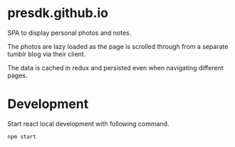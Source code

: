 # presdk.github.io

SPA to display personal photos and notes.

The photos are lazy loaded as the page is scrolled through from a separate tumblr blog via their client. 

The data is cached in redux and persisted even when navigating different pages. 

# Development

Start react local development with following command.
```
npm start
```
